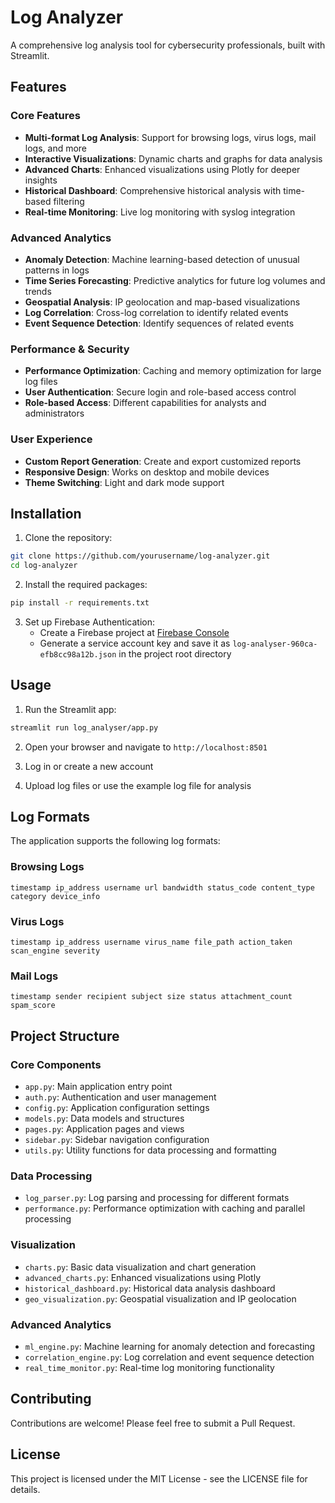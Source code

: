 # Log Analyzer

A comprehensive log analysis tool for cybersecurity professionals, built with Streamlit.

## Features

### Core Features
- **Multi-format Log Analysis**: Support for browsing logs, virus logs, mail logs, and more
- **Interactive Visualizations**: Dynamic charts and graphs for data analysis
- **Advanced Charts**: Enhanced visualizations using Plotly for deeper insights
- **Historical Dashboard**: Comprehensive historical analysis with time-based filtering
- **Real-time Monitoring**: Live log monitoring with syslog integration

### Advanced Analytics
- **Anomaly Detection**: Machine learning-based detection of unusual patterns in logs
- **Time Series Forecasting**: Predictive analytics for future log volumes and trends
- **Geospatial Analysis**: IP geolocation and map-based visualizations
- **Log Correlation**: Cross-log correlation to identify related events
- **Event Sequence Detection**: Identify sequences of related events

### Performance & Security
- **Performance Optimization**: Caching and memory optimization for large log files
- **User Authentication**: Secure login and role-based access control
- **Role-based Access**: Different capabilities for analysts and administrators

### User Experience
- **Custom Report Generation**: Create and export customized reports
- **Responsive Design**: Works on desktop and mobile devices
- **Theme Switching**: Light and dark mode support

## Installation

1. Clone the repository:
```bash
git clone https://github.com/yourusername/log-analyzer.git
cd log-analyzer
```

2. Install the required packages:
```bash
pip install -r requirements.txt
```

3. Set up Firebase Authentication:
   - Create a Firebase project at [Firebase Console](https://console.firebase.google.com/)
   - Generate a service account key and save it as `log-analyser-960ca-efb8cc98a12b.json` in the project root directory

## Usage

1. Run the Streamlit app:
```bash
streamlit run log_analyser/app.py
```

2. Open your browser and navigate to `http://localhost:8501`

3. Log in or create a new account

4. Upload log files or use the example log file for analysis

## Log Formats

The application supports the following log formats:

### Browsing Logs
```
timestamp ip_address username url bandwidth status_code content_type category device_info
```

### Virus Logs
```
timestamp ip_address username virus_name file_path action_taken scan_engine severity
```

### Mail Logs
```
timestamp sender recipient subject size status attachment_count spam_score
```

## Project Structure

### Core Components
- `app.py`: Main application entry point
- `auth.py`: Authentication and user management
- `config.py`: Application configuration settings
- `models.py`: Data models and structures
- `pages.py`: Application pages and views
- `sidebar.py`: Sidebar navigation configuration
- `utils.py`: Utility functions for data processing and formatting

### Data Processing
- `log_parser.py`: Log parsing and processing for different formats
- `performance.py`: Performance optimization with caching and parallel processing

### Visualization
- `charts.py`: Basic data visualization and chart generation
- `advanced_charts.py`: Enhanced visualizations using Plotly
- `historical_dashboard.py`: Historical data analysis dashboard
- `geo_visualization.py`: Geospatial visualization and IP geolocation

### Advanced Analytics
- `ml_engine.py`: Machine learning for anomaly detection and forecasting
- `correlation_engine.py`: Log correlation and event sequence detection
- `real_time_monitor.py`: Real-time log monitoring functionality

## Contributing

Contributions are welcome! Please feel free to submit a Pull Request.

## License

This project is licensed under the MIT License - see the LICENSE file for details.
